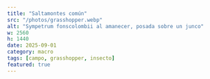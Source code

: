 ```yaml
---
title: "Saltamontes común"
src: "/photos/grasshopper.webp"
alt: "Sympetrum fonscolombii al amanecer, posada sobre un junco"
w: 2560
h: 1440
date: 2025-09-01
category: macro
tags: [campo, grasshopper, insecto]
featured: true
---
```


